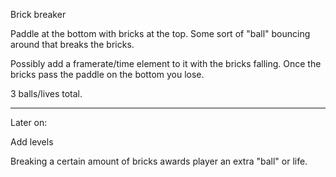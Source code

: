 Brick breaker

Paddle at the bottom with bricks at the top. Some sort of "ball" bouncing around that breaks the bricks. 

Possibly add a framerate/time element to it with the bricks falling. Once the bricks pass the paddle on the bottom you lose.

3 balls/lives total.

---

Later on:

Add levels

Breaking a certain amount of bricks awards player an extra "ball" or life.
